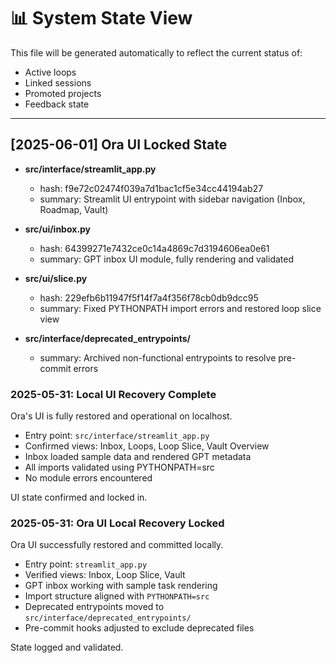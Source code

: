 # 📊 System State View

This file will be generated automatically to reflect the current status of:
- Active loops
- Linked sessions
- Promoted projects
- Feedback state

---

## [2025-06-01] Ora UI Locked State

- **src/interface/streamlit_app.py**
  - hash: f9e72c02474f039a7d1bac1cf5e34cc44194ab27
  - summary: Streamlit UI entrypoint with sidebar navigation (Inbox, Roadmap, Vault)

- **src/ui/inbox.py**
  - hash: 64399271e7432ce0c14a4869c7d3194606ea0e61
  - summary: GPT inbox UI module, fully rendering and validated

- **src/ui/slice.py**
  - hash: 229efb6b11947f5f14f7a4f356f78cb0db9dcc95
  - summary: Fixed PYTHONPATH import errors and restored loop slice view

- **src/interface/deprecated_entrypoints/**
  - summary: Archived non-functional entrypoints to resolve pre-commit errors

### 2025-05-31: Local UI Recovery Complete

Ora's UI is fully restored and operational on localhost.

- Entry point: `src/interface/streamlit_app.py`
- Confirmed views: Inbox, Loops, Loop Slice, Vault Overview
- Inbox loaded sample data and rendered GPT metadata
- All imports validated using PYTHONPATH=src
- No module errors encountered

UI state confirmed and locked in.

### 2025-05-31: Ora UI Local Recovery Locked

Ora UI successfully restored and committed locally.

- Entry point: `streamlit_app.py`
- Verified views: Inbox, Loop Slice, Vault
- GPT inbox working with sample task rendering
- Import structure aligned with `PYTHONPATH=src`
- Deprecated entrypoints moved to `src/interface/deprecated_entrypoints/`
- Pre-commit hooks adjusted to exclude deprecated files

State logged and validated.